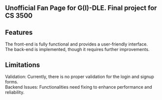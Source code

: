 ## Unofficial Fan Page for G(I)-DLE. Final project for CS 3500

## Features
The front-end is fully functional and provides a user-friendly interface.\
The back-end is implemented, though it requires further improvements.

## Limitations
Validation: Currently, there is no proper validation for the login and signup forms.\
Backend Issues: Functionalities need fixing to enhance performance and reliability.
